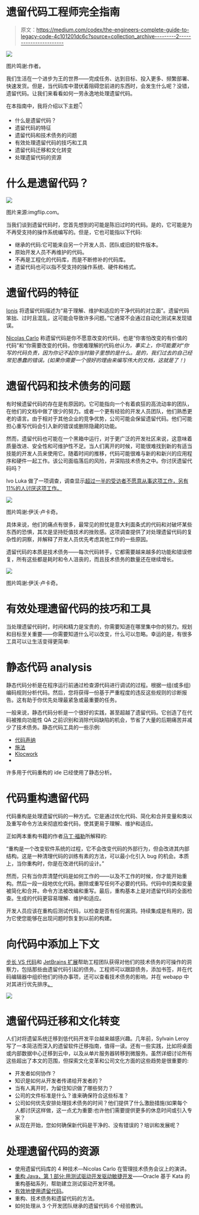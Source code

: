 # 遗留代码工程师完全指南

> 原文：<https://medium.com/codex/the-engineers-complete-guide-to-legacy-code-4c101201dc6c?source=collection_archive---------2----------------------->

![](img/6868fed7c439768b1296ccb5e899ea11.png)

图片鸣谢:作者。

我们生活在一个进步为王的世界——完成任务、达到目标、投入更多、频繁部署、快速发货。但是，当代码库中潜伏着阻碍您前进的东西时，会发生什么呢？没错，遗留代码。让我们来看看如何一劳永逸地处理遗留代码。

在本指南中，我将介绍以下主题👇

*   什么是遗留代码？
*   遗留代码的特征
*   遗留代码和技术债务的问题
*   有效处理遗留代码的技巧和工具
*   遗留代码迁移和文化转变
*   处理遗留代码的资源

# 什么是遗留代码？

![](img/d22c8c1f45fd893620b7283e503855b2.png)

图片来源:imgflip.com。

当我们谈到遗留代码时，您首先想到的可能是陈旧过时的代码。是的，它可能是为不再受支持的操作系统编写的。但是，它也可能指以下代码:

*   继承的代码:它可能来自另一个开发人员、团队或旧的软件版本。
*   原始开发人员不再维护的代码。
*   不再是工程化的代码库，而是不断修补的代码库。
*   遗留代码也可以指不受支持的操作系统、硬件和格式。

# 遗留代码的特征

[Ionis](https://www.ionos.com/digitalguide/websites/web-development/what-is-legacy-code/) 将遗留代码描述为“易于理解、维护和适应的干净代码的对立面”。遗留代码笨拙、过时且混乱，这可能会导致许多问题。”它通常不会通过自动化测试来发现错误。

[Nicolas Carlo](https://understandlegacycode.com/blog/what-is-legacy-code-is-it-code-without-tests/) 称遗留代码是你不愿意改变的代码，也是“你害怕改变的有价值的代码”和“你需要改变的代码，你很难理解的代码*他认为，事实上，你可能要对“你写的代码负责，因为你记不起你当时脑子里想的是什么。是的，我们过去的自己经常犯愚蠢的错误。(如果你需要一个很好的理由来编写伟大的文档，这就是了！)*

# 遗留代码和技术债务的问题

有时候遗留代码的存在是有原因的。它可能指向一个有着疯狂的高流动率的团队，在他们的文档中做了很少的努力。或者一个更有经验的开发人员团队，他们熟悉更老的语言。由于相对于其他企业的竞争优势，公司可能会保留遗留代码。他们可能担心重写代码会引入新的错误或删除隐藏的功能。

然而，遗留代码也可能在一个黑箱中运行，对于更广泛的开发社区来说，这意味着质量改进、安全性和可维护性不足。当人们离开的时候，可能很难找到新的有适当技能的开发人员来使用它。随着时间的推移，代码可能很难与新的和新兴的应用程序和硬件一起工作。该公司面临落后的风险，并深陷技术债务之中。你讨厌遗留代码吗？

Ivo Luka 做了一项调查，调查显示[超过一半的受访者不愿意从事这项工作，另有 11%的人讨厌这项工作。](https://netgen.io/blog/how-to-cope-with-legacy-code-and-technical-debt)

![](img/d70cc8868d1331dd9c3aa873236207bc.png)

图片鸣谢:伊沃·卢卡奇。

具体来说，他们的痛点有很多，最常见的担忧是意大利面条式的代码和对破坏某些东西的恐惧，其次是坚持贬值技术的挫败感。这项调查提供了对处理遗留代码的复杂性的洞察，并解释了开发人员优先考虑其他工作的一些原因。

遗留代码的本质是技术债务——每次代码转手，它都需要越来越多的功能和错误修复，所有这些都是耗时和令人沮丧的，而且技术债务的数量还在继续增长。

![](img/29f146b0b3a9a69fd023eb5634600ce9.png)

图片鸣谢:伊沃·卢卡奇。

# 有效处理遗留代码的技巧和工具

当处理遗留代码时，时间和精力是宝贵的，你需要知道在哪里集中你的努力。规划和目标至关重要——你需要知道什么可以改变，什么可以忽略。幸运的是，有很多工具可以让生活变得更简单: **‍**

# 静态代码 analysis‍

静态代码分析是在程序运行前通过检查源代码进行调试的过程。根据一组(或多组)编码规则分析代码。然后，您将获得一份基于严重程度的违反这些规则的诊断报告。这有助于你优先处理最紧急或最重要的任务。

一般来说，静态代码分析是一个很好的实践，甚至超越了遗留代码。它创造了在代码被推向功能性 QA 之前识别和消除代码缺陷的机会，节省了大量的后期痛苦并减少了技术债务。静态代码工具的一些示例:

*   [代码声纳](https://www.grammatech.com/products/source-code-analysis)
*   [施法](https://www.castsoftware.com/glossary/static-analysis-tool)
*   [Klocwork](http://www.klocwork.com/capabilities/static-code-analysis)
*   ‍

许多用于代码重构的 ide 已经使用了静态分析。

# 代码重构遗留代码

代码重构是处理遗留代码的一种方式。它是通过优化代码、简化和合并变量和类以及重写命令方法来彻底检查代码，使其更易于理解、维护和适应。

正如两本重构书籍的作者[马丁·福勒](https://martinfowler.com/aboutMe.html)所解释的:

“重构是一个改变软件系统的过程，它不会改变代码的外部行为，但会改进其内部结构。这是一种清理代码的训练有素的方法，可以最小化引入 bug 的机会。本质上，当你重构时，你是在改进代码的设计。”

然而，只有当你弄清楚代码是如何工作的——以及不工作的时候，你才能开始重构。然后一段一段地优化代码。删除或重写任何不必要的代码。代码中的类和变量被简化和合并。命令方法被改编和重写。最后，重构基本上是对遗留代码的全面检查。生成的代码更容易理解、维护和适应。

开发人员应该在重构后测试代码，以检查是否有任何漏洞。持续集成是有用的，因为它使您能够在出现问题时恢复到以前的构建。

# 向代码中添加上下文

[步长 VS 代码](https://bit.ly/3hi3DiB)和 [JetBrains 扩展](https://bit.ly/3gZ6OeF)帮助工程团队获得对他们的技术债务的可操作的洞察力，包括那些由遗留代码引起的债务。工程师可以跟踪债务，添加书签，并在代码编辑器中组织他们的待办事项，还可以查看技术债务的影响，并在 webapp 中对其进行优先排序[。](https://bit.ly/3AdAPAo)

![](img/57d0b76f14f8a37522ac41c404df0789.png)

# 遗留代码迁移和文化转变

人们对将遗留系统迁移到低代码开发平台越来越感兴趣。几年前，Sylvain Leroy 写了一本简洁而深入的遗留软件迁移指南，值得一读。还有一些实践，比如将桌面或内部数据中心迁移到云中，以及从单片服务器转移到微服务。虽然详细讨论所有这些超出了本文的范围，但探索文化变革和公司文化方面的这些趋势是很重要的:

*   开发者如何协作？
*   知识是如何从开发者传递给开发者的？
*   当有人离开时，为留住知识做了哪些努力？
*   公司的文件标准是什么？谁来确保符合这些标准？
*   公司如何优先安排处理技术债务的时间？他们提供了什么激励措施(如果每个人都讨厌这样做，这一点尤为重要:也许他们需要提供更多的休息时间或引入专家？
*   从现在开始，您如何确保新代码是干净的、没有错误的？培训和发展呢？

# 处理遗留代码的资源

*   使用遗留代码库的 4 种技术—Nicolas Carlo 在管理技术债务会议上的演讲。
*   [重构 Java，第 1 部分:用测试驱动开发驱动敏捷开发](https://blogs.oracle.com/javamagazine/refactoring-java-part-1-driving-agile-development-with-test-driven-development)——Oracle 基于 Kata 的重构基础系列，帮助建立测试驱动开发环境。
*   [有效地使用遗留代码](http://www.amazon.com/Working-Effectively-Legacy-Michael-Feathers/dp/0131177052)。
*   重构、技术债务和遗留代码的方法。
*   如何处理从 3 个开发团队继承的遗留代码:6 个经验教训。